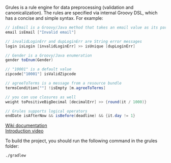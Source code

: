 Grules is a rule engine for data preprocessing (validation and canonicalization). The rules are specified via internal Groovy DSL, which has a concise and simple syntax. For example:

```java
// isEmail is a Groovy/Java method that takes an email value as its parameter
email isEmail ["Invalid email"]

// invalidLoginErr and dupLoginErr are String error messages
login isLogin [invalidLoginErr] >> isUnique [dupLoginErr] 

// Gender is a Groovy/Java enumeration
gender toEnum(Gender) 

// "10001" is a default value
zipcode["10001"] isValidZipcode 

// agreeToTerms is a message from a resource bundle
termsCondition[""] !isEmpty [m.agreeToTerms] 

// you can use closures as well
weight toPositiveBigDecimal [decimalErr] >> {round(it / 1000)} 

// Grules supports logical operators 
endDate isAfterNow && isBefore(deadline) && {it.day != 1}
```

<a href="https://github.com/zhaber/grules/wiki/_pages">Wiki documentation</a> <br>
<a href="http://www.youtube.com/watch?v=6RYbDRY6cvQ">Introduction video</a> <br>

To build the project, you should run the following command in the grules folder:

    ./gradlew
